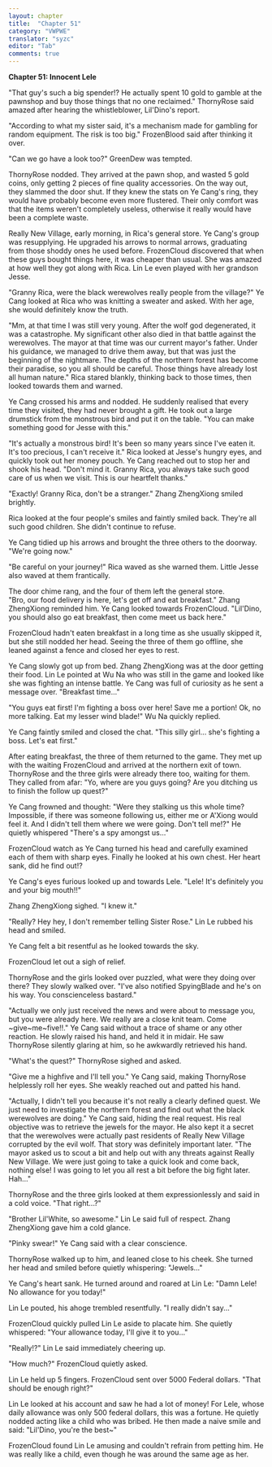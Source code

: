 ```yaml
---
layout: chapter
title:  "Chapter 51"
category: "VWPWE"
translator: "syzc"
editor: "Tab"
comments: true
---
```


**Chapter 51: Innocent Lele**
 
"That guy's such a big spender!? He actually spent 10 gold to gamble at the pawnshop and buy those things that no one reclaimed." ThornyRose said amazed after hearing the whistleblower, Lil'Dino's report.
 
"According to what my sister said, it's a mechanism made for gambling for random equipment. The risk is too big." FrozenBlood said after thinking it over.
 
"Can we go have a look too?" GreenDew was tempted.
 
ThornyRose nodded. They arrived at the pawn shop, and wasted 5 gold coins, only getting 2 pieces of fine quality accessories. On the way out, they slammed the door shut. If they knew the stats on Ye Cang's ring, they would have probably become even more flustered. Their only comfort was that the items weren't completely useless, otherwise it really would have been a complete waste.

Really New Village, early morning, in Rica's general store. Ye Cang's group was resupplying. He upgraded his arrows to normal arrows, graduating from those shoddy ones he used before. FrozenCloud discovered that when these guys bought things here, it was cheaper than usual. She was amazed at how well they got along with Rica. Lin Le even played with her grandson Jesse.  
 
"Granny Rica, were the black werewolves really people from the village?" Ye Cang looked at Rica who was knitting a sweater and asked. With her age, she would definitely know the truth.
 
"Mm, at that time I was still very young. After the wolf god degenerated, it was a catastrophe. My significant other also died in that battle against the werewolves. The mayor at that time was our current mayor's father. Under his guidance, we managed to drive them away, but that was just the beginning of the nightmare. The depths of the northern forest has become their paradise, so you all should be careful. Those things have already lost all human nature." Rica stared blankly, thinking back to those times, then looked towards them and warned.
 
Ye Cang crossed his arms and nodded. He suddenly realised that every time they visited, they had never brought a gift. He took out a large drumstick from the monstrous bird and put it on the table. "You can make something good for Jesse with this."
 
"It's actually a monstrous bird! It's been so many years since I've eaten it. It's too precious, I can't receive it." Rica looked at Jesse's hungry eyes, and quickly took out her money pouch. Ye Cang reached out to stop her and shook his head. "Don't mind it. Granny Rica, you always take such good care of us when we visit. This is our heartfelt thanks."
 
"Exactly! Granny Rica, don't be a stranger." Zhang ZhengXiong smiled brightly.
 
Rica looked at the four people's smiles and faintly smiled back. They're all such good children. She didn't continue to refuse.
 
Ye Cang tidied up his arrows and brought the three others to the doorway. "We're going now." 
 
"Be careful on your journey!" Rica waved as she warned them. Little Jesse also waved at them frantically.
 
The door chime rang, and the four of them left the general store.   
"Bro, our food delivery is here, let's get off and eat breakfast." Zhang ZhengXiong reminded him. Ye Cang looked towards FrozenCloud. "Lil'Dino, you should also go eat breakfast, then come meet us back here."
 
FrozenCloud hadn't eaten breakfast in a long time as she usually skipped it, but she still nodded her head. Seeing the three of them go offline, she leaned against a fence and closed her eyes to rest.
 
Ye Cang slowly got up from bed. Zhang ZhengXiong was at the door getting their food. Lin Le pointed at Wu Na who was still in the game and looked like she was fighting an intense battle. Ye Cang was full of curiosity as he sent a message over. "Breakfast time..."
 
"You guys eat first! I'm fighting a boss over here! Save me a portion! Ok, no more talking. Eat my lesser wind blade!" Wu Na quickly replied.
 
Ye Cang faintly smiled and closed the chat. "This silly girl... she's fighting a boss. Let's eat first."
 
After eating breakfast, the three of them returned to the game. They met up with the waiting FrozenCloud and arrived at the northern exit of town. ThornyRose and the three girls were already there too, waiting for them. They called from afar: "Yo, where are you guys going? Are you ditching us to finish the follow up quest?"
 
Ye Cang frowned and thought: "Were they stalking us this whole time? Impossible, if there was someone following us, either me or A'Xiong would feel it. And I didn't tell them where we were going. Don't tell me!?" He quietly whispered "There's a spy amongst us..."
 
FrozenCloud watch as Ye Cang turned his head and carefully examined each of them with sharp eyes. Finally he looked at his own chest. Her heart sank, did he find out!? 
 
Ye Cang's eyes furious looked up and towards Lele. "Lele! It's definitely you and your big mouth!!"
 
Zhang ZhengXiong sighed. "I knew it."
 
"Really? Hey hey, I don't remember telling Sister Rose." Lin Le rubbed his head and smiled.
 
Ye Cang felt a bit resentful as he looked towards the sky.
 
FrozenCloud let out a sigh of relief.
 
ThornyRose and the girls looked over puzzled, what were they doing over there? They slowly walked over. "I've also notified SpyingBlade and he's on his way. You conscienceless bastard."
 
"Actually we only just received the news and were about to message you, but you were already here. We really are a close knit team. Come ~give~me~five!!." Ye Cang said without a trace of shame or any other reaction. He slowly raised his hand, and held it in midair. He saw ThornyRose silently glaring at him, so he awkwardly retrieved his hand.  
 
"What's the quest?" ThornyRose sighed and asked.
 
"Give me a highfive and I'll tell you." Ye Cang said, making ThornyRose helplessly roll her eyes. She weakly reached out and patted his hand.
 
"Actually, I didn't tell you because it's not really a clearly defined quest. We just need to investigate the northern forest and find out what the black werewolves are doing." Ye Cang said, hiding the real request. His real objective was to retrieve the jewels for the mayor. He also kept it a secret that the werewolves were actually past residents of Really New Village corrupted by the evil wolf. That story was definitely important later. "The mayor asked us to scout a bit and help out with any threats against Really New Village. We were just going to take a quick look and come back, nothing else! I was going to let you all rest a bit before the big fight later. Hah..."
 
ThornyRose and the three girls looked at them expressionlessly and said in a cold voice. "That right...?"
 
"Brother Lil'White, so awesome." Lin Le said full of respect. Zhang ZhengXiong gave him a cold glance.
 
"Pinky swear!" Ye Cang said with a clear conscience.
 
ThornyRose walked up to him, and leaned close to his cheek. She turned her head and smiled before quietly whispering: "Jewels..."
 
Ye Cang's heart sank. He turned around and roared at Lin Le: "Damn Lele! No allowance for you today!"
 
Lin Le pouted, his ahoge trembled resentfully. "I really didn't say..."
 
FrozenCloud quickly pulled Lin Le aside to placate him. She quietly whispered: "Your allowance today, I'll give it to you..."
 
"Really!?" Lin Le said immediately cheering up.
 
"How much?" FrozenCloud quietly asked.
 
Lin Le held up 5 fingers. FrozenCloud sent over 5000 Federal dollars. "That should be enough right?"
 
Lin Le looked at his account and saw he had a lot of money! For Lele, whose daily allowance was only 500 federal dollars, this was a fortune. He quietly nodded acting like a child who was bribed. He then made a naive smile and said: "Lil'Dino, you're the best~"
 
FrozenCloud found Lin Le amusing and couldn't refrain from petting him. He was really like a child, even though he was around the same age as her.
